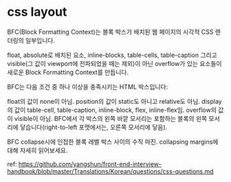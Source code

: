 # css layout

BFC(Block Formatting Context)는 블록 박스가 배치된 웹 페이지의 시각적 CSS 렌더링의 일부입니다. 

float, absolute로 배치된 요소, inline-blocks, table-cells, table-caption 그리고 visible(그 값이 viewport에 전파되었을 때는 제외)이 아닌 overflow가 있는 요소들이 새로운 Block Formatting Context를 만듭니다.

BFC는 다음 조건 중 하나 이상을 충족시키는 HTML 박스입니다:

float의 값이 none이 아님.
position의 값이 static도 아니고 relative도 아님.
display의 값이 table-cell, table-caption, inline-block, flex, inline-flex임.
overflow의 값이 visible이 아님.
BFC에서 각 박스의 왼쪽 바깥 모서리는 포함하는 블록의 왼쪽 모서리에 닿습니다(right-to-left 포맷에서는, 오른쪽 모서리에 닿음).

BFC collapse시에 인접한 블록 레벨 박스 사이의 수직 마진. collapsing margins에 대해 자세히 읽어보세요.


ref: https://github.com/yangshun/front-end-interview-handbook/blob/master/Translations/Korean/questions/css-questions.md